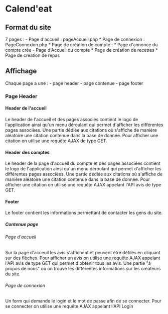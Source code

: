 # Calend'eat

## Format du site 

7 pages :
    - Page d'accueil : pageAccueil.php
        * Page de connexion : PageConnexion.php
        * Page de création de compte : 
        * Page d'annonce du compte crée
    - Page d'Accueil du compte 
        * Page de création de recettes
        * Page de création de repas
    

## Affichage

Chaque page a une :
    - page header
    - page contenue
    - page footer

### Page Header

#### Header de l'accueil

Le header de l'accueil et des pages associés contient le logo de l'application ainsi qu'un menu déroulant qui permet d'afficher les différentes pages associèes.
Une partie dédiée aux citations où s'affiche de manière aléatoire une citation contenue dans la base de donnée. Pour afficher une citation on utilise une requête AJAX de type GET.

#### Header des comptes 

Le header de la page d'accueil du compte et des pages associées contient le logo de l'application ainsi qu'un menu déroulant qui permet d'afficher les différentes pages associèes.
Une partie dédiée aux citations où s'affiche de manière aléatoire une citation contenue dans la base de donnée. Pour afficher une citation on utilise une requête AJAX appelant l'API avis de type GET.

#### Footer

Le footer contient les informations permettant de contacter les gens du site.

##### Contenue page

###### Page d'accueil

Sur la page d'acceuil les avis s'affichent et peuvent être défilés en cliquant sur des flèches. 
Pour afficher un avis on utilise une requête AJAX appelant l'API avis de type GET qui permet d'obtenir tous les avis.
Une partie "à propos de nous" où on trouve les différentes informations sur les créateurs du site.

###### Page de connexion

Un form qui demande le login et le mot de passe afin de se connecter. Pour se connecter on utilise une requête AJAX appelant l'API Login 
